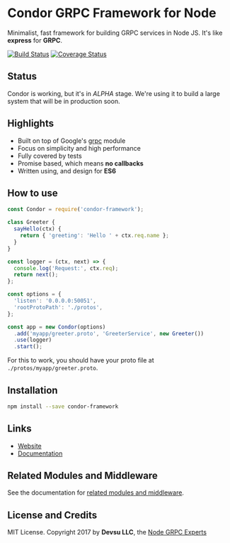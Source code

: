 # Condor GRPC Framework for Node

Minimalist, fast framework for building GRPC services in Node JS. It's like **express** for **GRPC**.

[![Build Status](https://travis-ci.org/devsu/condor-framework.svg?branch=master)](https://travis-ci.org/devsu/condor-framework)
[![Coverage Status](https://coveralls.io/repos/github/devsu/condor-framework/badge.svg?branch=master)](https://coveralls.io/github/devsu/condor-framework?branch=master)

## Status

Condor is working, but it's in *ALPHA* stage. We're using it to build a large system that will be in production soon.

## Highlights

- Built on top of Google's [grpc](https://www.npmjs.com/package/grpc) module
- Focus on simplicity and high performance
- Fully covered by tests
- Promise based, which means **no callbacks**
- Written using, and design for **ES6**

## How to use

```js
const Condor = require('condor-framework');

class Greeter {
  sayHello(ctx) {
    return { 'greeting': 'Hello ' + ctx.req.name };
  }
}

const logger = (ctx, next) => {
  console.log('Request:', ctx.req);
  return next();
};

const options = {
  'listen': '0.0.0.0:50051',
  'rootProtoPath': './protos',
};

const app = new Condor(options)
  .add('myapp/greeter.proto', 'GreeterService', new Greeter())
  .use(logger)
  .start();
```

For this to work, you should have your proto file at `./protos/myapp/greeter.proto`.

## Installation

```bash
npm install --save condor-framework
```

## Links

- [Website](http://condorjs.com)
- [Documentation](http://condorjs.com/documentation)

## Related Modules and Middleware

See the documentation for [related modules and middleware](http://condorjs.com/related-modules-and-middleware).

## License and Credits

MIT License. Copyright 2017 by **Devsu LLC**, the [Node GRPC Experts](https://devsu.com)
